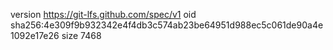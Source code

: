 version https://git-lfs.github.com/spec/v1
oid sha256:4e309f9b932342e4f4db3c574ab23be64951d988ec5c061de90a4e1092e17e26
size 7468
